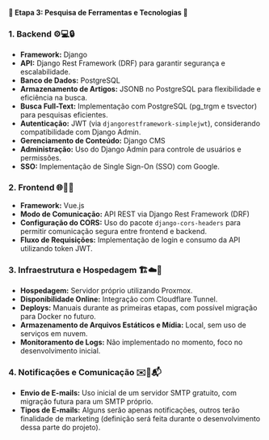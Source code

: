 **🚀 Etapa 3: Pesquisa de Ferramentas e Tecnologias 🎯**

### **1. Backend ⚙️💻🔒**
- **Framework:** Django
- **API:** Django Rest Framework (DRF) para garantir segurança e escalabilidade.
- **Banco de Dados:** PostgreSQL
- **Armazenamento de Artigos:** JSONB no PostgreSQL para flexibilidade e eficiência na busca.
- **Busca Full-Text:** Implementação com PostgreSQL (pg_trgm e tsvector) para pesquisas eficientes.
- **Autenticação:** JWT (via `djangorestframework-simplejwt`), considerando compatibilidade com Django Admin.
- **Gerenciamento de Conteúdo:** Django CMS
- **Administração:** Uso do Django Admin para controle de usuários e permissões.
- **SSO:** Implementação de Single Sign-On (SSO) com Google.

### **2. Frontend 🌐📱💡**
- **Framework:** Vue.js
- **Modo de Comunicação:** API REST via Django Rest Framework (DRF)
- **Configuração do CORS:** Uso do pacote `django-cors-headers` para permitir comunicação segura entre frontend e backend.
- **Fluxo de Requisições:** Implementação de login e consumo da API utilizando token JWT.

### **3. Infraestrutura e Hospedagem 🏗️☁️🔧**
- **Hospedagem:** Servidor próprio utilizando Proxmox.
- **Disponibilidade Online:** Integração com Cloudflare Tunnel.
- **Deploys:** Manuais durante as primeiras etapas, com possível migração para Docker no futuro.
- **Armazenamento de Arquivos Estáticos e Mídia:** Local, sem uso de serviços em nuvem.
- **Monitoramento de Logs:** Não implementado no momento, foco no desenvolvimento inicial.

### **4. Notificações e Comunicação ✉️📢📬**
- **Envio de E-mails:** Uso inicial de um servidor SMTP gratuito, com migração futura para um SMTP próprio.
- **Tipos de E-mails:** Alguns serão apenas notificações, outros terão finalidade de marketing (definição será feita durante o desenvolvimento dessa parte do projeto).

